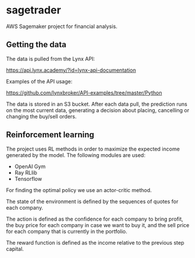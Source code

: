 # sagetrader

AWS Sagemaker project for financial analysis.

## Getting the data

The data is pulled from the Lynx API:

https://api.lynx.academy/?id=lynx-api-documentation

Examples of the API usage:

https://github.com/lynxbroker/API-examples/tree/master/Python

The data is stored in an S3 bucket.
After each data pull, the prediction runs on the most current data,
generating a decision about placing, cancelling or changing the buy/sell orders.

## Reinforcement learning

The project uses RL methods in order to maximize the expected income generated by the model.
The following modules are used:
* OpenAI Gym
* Ray RLlib
* Tensorflow

For finding the optimal policy we use an actor-critic method.

The state of the environment is defined by the sequences of quotes for each company.

The action is defined as the confidence for each company to bring profit, 
the buy price for each company in case we want to buy it, 
and the sell price for each company that is currently in the portfolio.

The reward function is defined as the income relative to the previous step capital.
